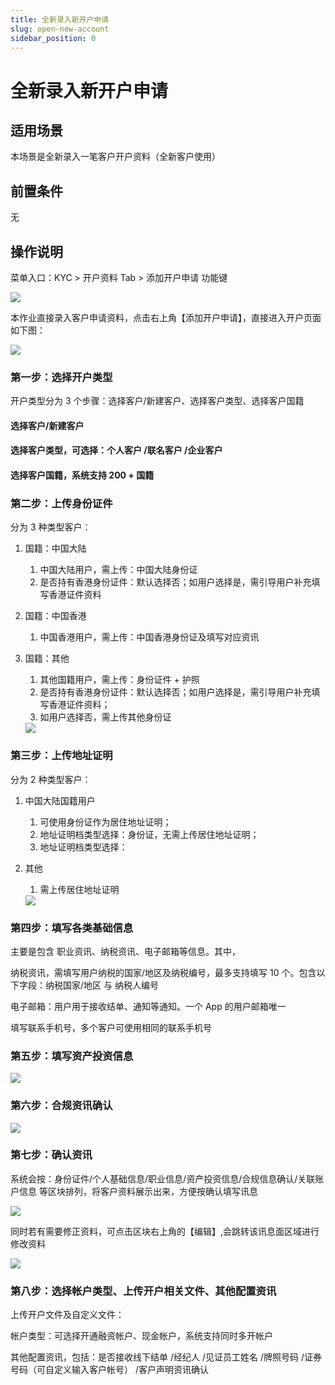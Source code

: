 ```yaml
---
title: 全新录入新开户申请
slug: open-new-account
sidebar_position: 0
---
```



# 全新录入新开户申请

## 适用场景

本场景是全新录入一笔客户开户资料（全新客户使用）

## 前置条件

无

## 操作说明

 菜单入口：KYC &gt; 开户资料 Tab &gt;  添加开户申请 功能键

<img src="/assets/CR05bBsTKofshhxvMuwc59V3nLb.png"/>

本作业直接录入客户申请资料，点击右上角【添加开户申请】，直接进入开户页面如下图：

<img src="/assets/RHLQbOznToSf2txnBtxcgCBynUd.png"/>

### 第一步：选择开户类型

开户类型分为 3 个步骤：选择客户/新建客户、选择客户类型、选择客户国籍

#### 选择客户/新建客户 

#### 选择客户类型，可选择：个人客户 /联名客户 /企业客户

#### 选择客户国籍，系统支持 200 + 国籍

### **第二步**：上传身份证件

分为 3 种类型客户：

1. 国籍：中国大陆 
    1. 中国大陆用户，需上传：中国大陆身份证 
    2. 是否持有香港身份证件：默认选择否；如用户选择是，需引导用户补充填写香港证件资料

2. 国籍：中国香港 
    1. 中国香港用户，需上传：中国香港身份证及填写对应资讯

3. 国籍：其他 
    1. 其他国籍用户，需上传：身份证件 + 护照 
    2. 是否持有香港身份证件：默认选择否；如用户选择是，需引导用户补充填写香港证件资料；
    3. 如用户选择否，需上传其他身份证
    <img src="/assets/WP0IbjpQgouXrSxVinWcHDkbnjf.png"/>

### **第三步**：上传地址证明

分为 2 种类型客户：

1. 中国大陆国籍用户
    1. 可使用身份证作为居住地址证明；
    2. 地址证明档类型选择：身份证，无需上传居住地址证明；
    3. 地址证明档类型选择：

2. 其他
    1. 需上传居住地址证明
    <img src="/assets/CKOTbY3xyo6lfhx2QSLc3EYCnSb.png"/>

### **第四步**：填写各类基础信息

主要是包含 职业资讯、纳税资讯、电子邮箱等信息。其中，

纳税资讯，需填写用户纳税的国家/地区及纳税编号，最多支持填写 10 个。包含以下字段：纳税国家/地区  与 纳税人编号

电子邮箱：用户用于接收结单、通知等通知。一个 App 的用户邮箱唯一

填写联系手机号，多个客户可使用相同的联系手机号

### **第五步**：填写资产投资信息

<img src="/assets/XScJb6HdyoYbCPxj5H6cvKHAnre.png"/>

### **第六步**：合规资讯确认

<img src="/assets/NIclbivdpoSTIWxIxqKcwi3Anic.png"/>

### **第七步**：确认资讯

系统会按：身份证件/个人基础信息/职业信息/资产投资信息/合规信息确认/关联账户信息 等区块排列，将客户资料展示出来，方便按确认填写讯息

<img src="/assets/SS8ybscAZohaPbxp1Vpc84ONnJh.png"/>

同时若有需要修正资料，可点击区块右上角的【编辑】,会跳转该讯息面区域进行修改资料

<img src="/assets/FxMibYc5Fo8wLmxB6QjcmvfMnJe.png"/>

### **第八步**：选择帐户类型、上传开户相关文件、其他配置资讯

上传开户文件及自定义文件： 

帐户类型：可选择开通融资帐户、现金帐户，系统支持同时多开帐户

其他配置资讯，包括：是否接收线下结单 /经纪人 /见证员工姓名 /牌照号码 /证券号码（可自定义输入客户帐号） /客户声明资讯确认

